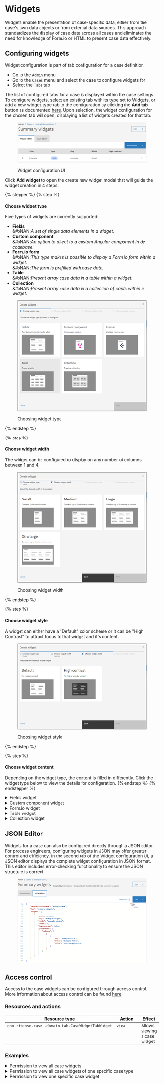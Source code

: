 # Widgets

Widgets enable the presentation of case-specific data, either from the case's own data objects or from external data sources. This approach standardizes the display of case data across all cases and eliminates the need for knowledge of Form.io or HTML to present case data effectively.

## Configuring widgets

Widget configuration is part of tab configuration for a case definition.

* Go to the `Admin` menu
* Go to the `Cases` menu and select the case to configure widgets for
* Select the `Tabs` tab

The list of configured tabs for a case is displayed within the case settings. To configure widgets, select an existing tab with its type set to Widgets, or add a new widget-type tab to the configuration by clicking the **Add tab** button as documented [here](./). Upon selection, the widget configuration for the chosen tab will open, displaying a list of widgets created for that tab.

<figure><img src="../../../.gitbook/assets/image (11).png" alt=""><figcaption><p>Widget configuration UI</p></figcaption></figure>

Click **Add widget** to open the create new widget modal that will guide the widget creation in 4 steps.

{% stepper %}
{% step %}
#### Choose widget type

Five types of widgets are currently supported:

* **Fields**\
  &#xNAN;_&#x41; set of single data elements in a widget._
* **Custom component**\
  &#xNAN;_&#x41;n option to direct to a custom Angular component in de codebase._
* **Form.io form**\
  &#xNAN;_&#x54;his type makes is possible to display a Form.io form within a widget._\
  &#xNAN;_&#x54;he form is prefilled with case data._
* **Table**\
  &#xNAN;_&#x50;resent array case data in a table within a widget._
* **Collection**\
  &#xNAN;_&#x50;resent array case data in a collection of cards within a widget._

<figure><img src="../../../.gitbook/assets/image (21).png" alt=""><figcaption><p>Choosing widget type</p></figcaption></figure>
{% endstep %}

{% step %}
#### Choose widget width

The widget can be configured to display on any number of columns between 1 and 4.

<figure><img src="../../../.gitbook/assets/image (22).png" alt=""><figcaption><p>Choosing widget width</p></figcaption></figure>
{% endstep %}

{% step %}
#### Choose widget style

A widget can either have a "Default" color scheme or it can be "High Contrast" to attract focus to that widget and it's content.

<figure><img src="../../../.gitbook/assets/image (23).png" alt=""><figcaption><p>Choosing widget style</p></figcaption></figure>
{% endstep %}

{% step %}
#### Choose widget content

Depending on the widget type, the content is filled in differently. Click the widget type below to view the details for configuration.
{% endstep %}
{% endstepper %}

<details>

<summary>Fields widget</summary>

To create a fields widget the following configurations need to be done.

* **Widget title**\
  &#xNAN;_&#x54;he widget title is presented in the UI at the top-left corner of the widget and should describe the content for that widget._
* **Configure widget fields**\
  &#xNAN;_&#x45;ach field can be configured to display case data in a certain way._

For each field that is added to the widget the following configuration is required in order to display the data correctly in the UI.

* **Field title**\
  &#xNAN;_&#x54;his is presented as the label of the field_
* **Field value**\
  &#xNAN;_&#x41;dd the exact path to the data in the JSON document._
* **Display type**\
  &#xNAN;_&#x53;elect the way the data is presented in the UI. Please find the available display types below._

### Display types

The following display types are supported in the case widgets configuration.

<table><thead><tr><th width="171" valign="top">Display type</th><th valign="top">Presentation</th></tr></thead><tbody><tr><td valign="top"><strong>Text</strong></td><td valign="top">Value is presented in the UI as regular text.</td></tr><tr><td valign="top"><strong>Yes/No</strong></td><td valign="top">This converts a Boolean value to "Yes"/"No".</td></tr><tr><td valign="top"><strong>Date</strong></td><td valign="top">Accepts a UTC date string as input. A format can be specified for how you wish the date to be displayed (this is optional).</td></tr><tr><td valign="top"><strong>Number</strong></td><td valign="top">The number display type is based on the DecimalPipe* from Angular.<br>Optional formatting can be specified for how you wish the number to be displayed.<br><br></td></tr><tr><td valign="top"><strong>Percentage</strong></td><td valign="top">The percentage display type is based on the PercentPipe* from Angular.<br>Optional formatting can be specified for how you wish the percentage to be displayed.<br><br>By default any value is divided by 100, unless a format is specified. This has been done because of the values that the Angular PercentPipe* expects.</td></tr><tr><td valign="top"><strong>Currency</strong></td><td valign="top">The currency display type is based on the CurrencyPipe* from Angular. Optional formatting can be specified for how you wish the currency to be displayed.</td></tr><tr><td valign="top"><strong>Enum</strong></td><td valign="top">Enum (or enumerate) is meant to assign a value to a key as to display data more accurately. The key is stored in the JSON document, the value is configured in the enum, based on the key the corresponding value is displayed.</td></tr></tbody></table>

{% hint style="info" %}
Below descriptions are from the following Angular documentation pages:

* [https://v17.angular.io/api/common/DecimalPipe](https://v17.angular.io/api/common/DecimalPipe#digitsinfo)
* [https://v17.angular.io/api/common/PercentPipe](https://v17.angular.io/api/common/PercentPipe)
* [https://v17.angular.io/api/common/CurrencyPipe](https://v17.angular.io/api/common/CurrencyPipe)
{% endhint %}

#### \*Angular DecimalPipe

The value's decimal representation is specified by the `digitsInfo` parameter, written in the following format:

```
{minIntegerDigits}.{minFractionDigits}-{maxFractionDigits}
```

* `minIntegerDigits`: Minimum number of integer digits before the decimal point. Default is 1.
* `minFractionDigits`: Minimum number of digits after the decimal point. Default is 0.
* `maxFractionDigits`: Maximum number of digits after the decimal point. Default is 3.

If the formatted value is truncated it will be rounded using the "to-nearest" method:

```
{{3.6 | number: '1.0-0'}}
<!--will  '4'-->

{{-3.6 | number:'1.0-0'}}
<!--will  '-4'-->
```

#### \*Angular PercentPipe

Decimal representation options, specified by a string in the following format:\
`{minIntegerDigits}.{minFractionDigits}-{maxFractionDigits}`.

* `minIntegerDigits`: Minimum number of integer digits before the decimal point. Default is `1`.
* `minFractionDigits`: Minimum number of digits after the decimal point. Default is `0`.
* `maxFractionDigits`: Maximum number of digits after the decimal point. Default is `0`.

#### \*Angular CurrencyPipe

The format for the currency indicator. One of the following:

* `code`: Show the code (such as `USD`).
* `symbol`(default): Show the symbol (such as `$`).
* `symbol-narrow`: Use the narrow symbol for locales that have two symbols for their currency.\
  For example, the Canadian dollar CAD has the symbol `CA$` and the symbol-narrow `$`.\
  If the locale has no narrow symbol, uses the standard symbol for the locale.
* String: Use the given string value instead of a code or a symbol.\
  For example, an empty string will suppress the currency & symbol.
* Boolean (marked deprecated in v5): `true` for symbol and false for `code`.

### Widget columns

The fields widget is also able to display data on multiple columns. As such a column can be added or removed. However you cannot have more columns than the width of the widget (For example, if a widget has a width set to _Medium_ you cannot add more than 2 columns to it)

<figure><img src="../../../.gitbook/assets/image (14).png" alt=""><figcaption></figcaption></figure>

</details>

<details>

<summary>Custom component widget</summary>

{% hint style="info" %}
**Knowledge requirements**

* Angular

Once a component is configured in Angular any user is able to configure the component in a widget. Adding the component itself is a developers task and programming skills are required. Documentation is available [on this page](../for-developers/register-angular-component.md) to register a custom Angular component.
{% endhint %}

Adding a custom component widget to a page is easily done.

* **Widget title**\
  &#xNAN;_&#x54;he widget title is presented in the UI at the top-left corner of the widget and should describe the content for that widget._
* **Angular component**\
  &#xNAN;_&#x52;egistered Angular components in the front-end implementation of Valtimo will be listed in a dropdown menu. This component defines the widget content._

<figure><img src="../../../.gitbook/assets/image (30).png" alt=""><figcaption></figcaption></figure>

</details>

<details>

<summary>Form.io widget</summary>

For the Form.io widget there's only two fields that need to be configured:

* **Widget title**\
  &#xNAN;_&#x54;he widget title is presented in the UI at the top-left corner of the widget and should describe the content for that widget._
*   **Form.io form**\
    &#xNAN;_&#x41; dropdown is available with all Form.io definitions that are available in the implementation_

    <figure><img src="../../../.gitbook/assets/image (16).png" alt=""><figcaption></figcaption></figure>

{% hint style="danger" %}
**Color tokens:**

For the Form.io forms to be properly displayed in both normal and high contrast widgets, some custom CSS adjustments might be necessary. Form.io text should use the Carbon color tokens instead of regular hex values. For example:

```
color: var(--cds-text-primary)
```
{% endhint %}

</details>

<details>

<summary>Table widget</summary>

{% hint style="info" %}
**Knowledge requirements**

* Basic knowledge of JSON file structure.
{% endhint %}

A table widget can be used when arrays (lists) are stored in the case data structure and need to be presented as such in the case UI. The following fields need to be configured for a table widget.

* **Widget title**\
  &#xNAN;_&#x54;he widget title is presented in the UI at the top-left corner of the widget and should describe the content for that widget._
* **Rows per page**\
  &#xNAN;_&#x49;f the content exceeds the number of rows pagination will be added in the UI._
* **Path to table data**\
  &#xNAN;_&#x54;he exact path in the JSON document that contains the array with data._
* **Table columns**\
  &#xNAN;_&#x43;olumns need to be based on the available fields within the array data._

### Configuring table columns

For each column in the table the following configurations needs to be done.

* **Title**\
  &#xNAN;_&#x54;he title will be displayed as the label of the field in the widget._
* **Value**\
  &#xNAN;_&#x54;he value itself will not actually be configured, the path targeting the value in the JSON document is configured. The value is passed through by the widget._
* **Display type**\
  &#xNAN;_&#x53;elect the way the data is presented in the UI. Please find the available display types below._

{% hint style="info" %}
The available [display types](widgets.md#fields-widget) are the same as for the fields widget.&#x20;
{% endhint %}

{% hint style="info" %}
**Table widget configuration example**

Below example shows the configuration for a table that displays uploaded files by there name and creation date.

**The path in the JSON document for the array:**\
`doc:/uploadedFiles`

\
**The information from the array that is shown:**

Since the location of the array itself is known it is no longer need to define a full JSON path for the values of the table columns. Only define the data location within the array like so:\
`data/name`

`data/createdOn`

\
To gather the data the widget code will combine the "Path to table data" field with the value fields from the column configuration. This results in the following JSON paths where x is filled by iterating over the array data.

`doc:/uploadedFiles[x]/data/name`

`doc:/uploadedFiles[x]/data/createdOn`

\
This configuration is based on below JSON.\
The uploadedFiles object exists in the root of this JSON document.\
\
Below the JSON a screenprint of the configuration in the Widget configuration UI.
{% endhint %}

```json
"uploadedFiles": [ 
  {
    "data": { 
      "key": "Upload Test-22b44a2f-9790-4730-b2bf-d8f017711046.docx", 
      "name": "Upload Test.docx",
      "createdOn": "2024-10-30T07:15:33.121Z",
      "bucketName": "exampleFiles",
      "resourceId": "85a1b768-41b4-4f62-adbc-40dcbe0e7adf",
      "sizeInBytes": 12668 
    },
    "size": 12668,
    "type": "docx",
    "storage": "url",
    "customUpload": true,
    "originalName": "Upload Test.docx"
  } 
]
```

<figure><img src="../../../.gitbook/assets/image (17).png" alt=""><figcaption><p>Uploaded files table widget configuration</p></figcaption></figure>

### Table widget options

Below option there is a toggle available named "_First column is the title of the row"_. Enabling this will display the first column with italics and no underline. See below screenshots for the difference in presentation in the result of above configuration. 6 files where uploaded for this example so 3 pages of each 2 files are shown in the widget.

<figure><img src="../../../.gitbook/assets/image (35).png" alt=""><figcaption></figcaption></figure>

<figure><img src="../../../.gitbook/assets/image (18).png" alt=""><figcaption><p>Uploaded files with first column set as title column</p></figcaption></figure>

</details>

<details>

<summary>Collection widget</summary>

{% hint style="info" %}
**Knowledge requirements**

* Basic knowledge of JSON file structure.
{% endhint %}

A collection widget can be used when arrays (lists) are stored in the case data structure and need to be presented as such in the case UI. The following fields need to be configured for a collection widget.

* **Widget title**\
  &#xNAN;_&#x54;he widget title is presented in the UI at the top-left corner of the widget and should describe the content for that widget._

- **Number of cards per page**\
  &#xNAN;_&#x49;f the content exceeds the number of rows pagination will be added in the UI._
- **Path to collection data**\
  &#xNAN;_&#x54;he exact path in the JSON document that contains the array with data._
- **Card title display type**\
  Same as each text field, the title of the card can also be set to a certain [display type](widgets.md#fields-widget).

### Configuring cards

For each card in the collection the following configurations needs to be done.

* **Card title**\
  &#xNAN;_&#x54;he title of each card can be set to a value from the array items._\
  &#xNAN;_&#x53;o the card title is not a label in this case, but a value from a array item._
* **Display type**\
  &#xNAN;_&#x53;elect the way the card title is presented in the UI. Please find the available display types below._

### Configuring card fields

A set of fields can be configured that will display the data for each card.\
The following configuration needs to be done to add a field to a card.

* **Title**\
  &#xNAN;_&#x57;ill be displayed as the fields label in the UI._
* **Value**\
  &#xNAN;_&#x54;he value itself will not actually be configured, the path targeting the value in the JSON document is configured. The value is passed through by the widget._
* **Display type**\
  &#xNAN;_&#x53;elect the way the data is presented in the UI. Please find the available display types below._
* **Field width**\
  &#xNAN;_&#x46;or each field the choice can be made to use the full width of the card or half._

{% hint style="info" %}
The available [display types](widgets.md#fields-widget) are the same as for the fields widget.&#x20;
{% endhint %}

{% hint style="info" %}
**Collection widget configuration example**

Below example shows the configuration for a collection that displays uploaded files.\
Each card in the collection will get it's title and the card fields from the array data.\
\
The card name will be set to the file name.\
The card fields will show following information:

* Created on
* Storage bucket
* Size (in bytes)\\

**The path in the JSON document for the array:**\
`doc:/uploadedFiles`

\
**The information from the array that is shown:**

Since the location of the array itself is known it is no longer need to define a full JSON path for the values of the card fields. Only define the data location within the array like so:\
\
**Card title:**\
`data/name`\
\
**Card fields:**

`data/createdOn`

`data/storageBucket`

`data/sizeInBytes`

\
To gather the data the widget code will combine the "Path to collection data" field with the value fields from the card configuration. This results in the following JSON paths where x is filled by iterating over the array data.

`doc:/uploadedFiles[x]/data/name`

`doc:/uploadedFiles[x]/data/createdOn`

`doc:/uploadedFiles[x]/data/storageBucket`

`doc:/uploadedFiles[x]/data/sizeInBytes`

\
This configuration is based on below JSON.\
The uploadedFiles object exists in the root of this JSON document.\
\
Below the JSON a screenprint of the configuration in the Widget configuration UI.
{% endhint %}

```json
"uploadedFiles": [ 
  {
    "data": { 
      "key": "Upload Test-22b44a2f-9790-4730-b2bf-d8f017711046.docx", 
      "name": "Upload Test.docx",
      "createdOn": "2024-10-30T07:15:33.121Z",
      "bucketName": "exampleBucket",
      "resourceId": "85a1b768-41b4-4f62-adbc-40dcbe0e7adf",
      "sizeInBytes": 12668 
    },
    "size": 12668,
    "type": "docx",
    "storage": "url",
    "customUpload": true,
    "originalName": "Upload Test.docx"
  } 
]
```

<figure><img src="../../../.gitbook/assets/image (24).png" alt=""><figcaption><p>Uploaded files collection widget configuration</p></figcaption></figure>

### Presentation in the UI

See below screenshot for the presentation result of a collection. 6 files where uploaded for this example so 3 pages of each 2 cards are shown in the widget.\
\
![](<../../../.gitbook/assets/image (27).png>)

</details>

## JSON Editor

Widgets for a case can also be configured directly through a JSON editor. For process engineers, configuring widgets in JSON may offer greater control and efficiency. In the second tab of the Widget configuration UI, a JSON editor displays the complete widget configuration in JSON format. This editor includes error-checking functionality to ensure the JSON structure is correct.

<figure><img src="../../../.gitbook/assets/image (33).png" alt=""><figcaption></figcaption></figure>

## Access control

Access to the case widgets can be configured through access control. More information about access control can be found [here](https://docs.valtimo.nl/features/access-control).

### Resources and actions

<table><thead><tr><th width="329" valign="top">Resource type</th><th width="143" valign="top">Action</th><th valign="top">Effect</th></tr></thead><tbody><tr><td valign="top"><code>com.ritense.case_.domain.tab.CaseWidgetTabWidget</code></td><td valign="top"><code>view</code></td><td valign="top">Allows viewing a case widget</td></tr></tbody></table>

### Examples

<details>

<summary>Permission to view all case widgets</summary>

<pre class="language-json" data-overflow="wrap"><code class="lang-json">{
<strong>    "resourceType": "com.ritense.case_.domain.tab.CaseWidgetTabWidget",
</strong>    "action": "view",
    "conditions": []
}
</code></pre>

</details>

<details>

<summary>Permission to view all case widgets of one specific case type</summary>

{% code overflow="wrap" %}
```json
{
   "resourceType": "com.ritense.case_.domain.tab.CaseWidgetTabWidget",
   "action": "view",
   "conditions": [
      {
         "type": "field",
         "field": "id.caseWidgetTab.id.caseDefinitionName",
         "operator": "==",
         "value": "evenementenvergunning"
      }
   ]
}
```
{% endcode %}

</details>

<details>

<summary>Permission to view one specific case widget</summary>

{% code overflow="wrap" %}
```json
{
   "resourceType": "com.ritense.case_.domain.tab.CaseWidgetTabWidget",
   "action": "view",
   "conditions": [
      {
         "type": "field",
         "field": "key",
         "operator": "==",
         "value": "personal-data"
      }
   ]
}
```
{% endcode %}

</details>

